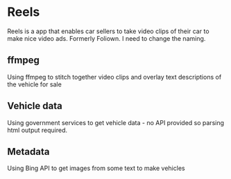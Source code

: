 # Reels
Reels is a app that enables car sellers to take video clips of their car to make nice video ads. Formerly Foliown. I need to change the naming.

## ffmpeg
Using ffmpeg to stitch together video clips and overlay text descriptions of the vehicle for sale

## Vehicle data
Using government services to get vehicle data - no API provided so parsing html output required.

## Metadata 
Using Bing API to get images from some text to make vehicles

